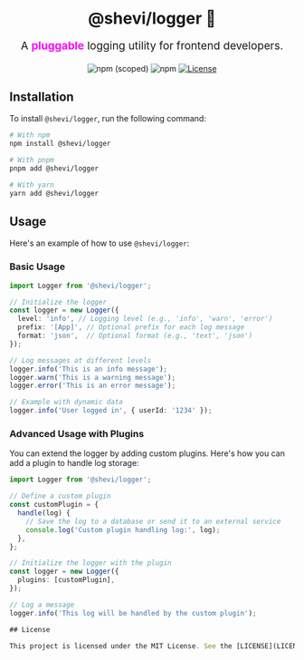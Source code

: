 <p align="center" style="color: #343a40">
  <h1 align="center">@shevi/logger 💖</h1>
</p>

<p align="center" style="font-size: 1.2rem;">A
<strong style="color: #F0F">pluggable</strong>
 logging utility for frontend developers.</p>
 
<div align="center">
  <img alt="npm (scoped)" src="https://img.shields.io/npm/v/@shevi/logger">
  <img alt="npm" src="https://img.shields.io/npm/dw/@shevi/logger">
  <a href="./LICENSE"><img src="https://img.shields.io/badge/License-Apache%202.0-blue.svg" alt="License"></a>
</div>

## Installation

To install `@shevi/logger`, run the following command:

```sh
# With npm
npm install @shevi/logger

# With pnpm
pnpm add @shevi/logger

# With yarn
yarn add @shevi/logger
```

## Usage

Here's an example of how to use `@shevi/logger`:

### Basic Usage

```ts
import Logger from '@shevi/logger';

// Initialize the logger
const logger = new Logger({
  level: 'info', // Logging level (e.g., 'info', 'warn', 'error')
  prefix: '[App]', // Optional prefix for each log message
  format: 'json',  // Optional format (e.g., 'text', 'json')
});

// Log messages at different levels
logger.info('This is an info message');
logger.warn('This is a warning message');
logger.error('This is an error message');

// Example with dynamic data
logger.info('User logged in', { userId: '1234' });
```

### Advanced Usage with Plugins

You can extend the logger by adding custom plugins. Here's how you can add a plugin to handle log storage:

```ts
import Logger from '@shevi/logger';

// Define a custom plugin
const customPlugin = {
  handle(log) {
    // Save the log to a database or send it to an external service
    console.log('Custom plugin handling log:', log);
  },
};

// Initialize the logger with the plugin
const logger = new Logger({
  plugins: [customPlugin],
});

// Log a message
logger.info('This log will be handled by the custom plugin');

## License

This project is licensed under the MIT License. See the [LICENSE](LICENSE) file for details.
